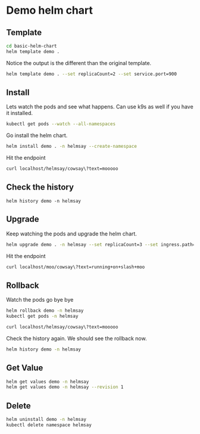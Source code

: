 # Demo helm chart


## Template

```sh
cd basic-helm-chart
helm template demo .
```

Notice the output is the different than the original template.

```sh
helm template demo . --set replicaCount=2 --set service.port=900
```

## Install

Lets watch the pods and see what happens. Can use k9s as well if you have it installed.

```sh
kubectl get pods --watch --all-namespaces
```

Go install the helm chart.

```sh
helm install demo . -n helmsay --create-namespace
```

Hit the endpoint

```sh
curl localhost/helmsay/cowsay\?text=mooooo
```

## Check the history

```
helm history demo -n helmsay
```

## Upgrade

Keep watching the pods and upgrade the helm chart.


```sh
helm upgrade demo . -n helmsay --set replicaCount=3 --set ingress.path=/moo
```

Hit the endpoint

```sh
curl localhost/moo/cowsay\?text=running+on+slash+moo
```

## Rollback

Watch the pods go bye bye

```sh
helm rollback demo -n helmsay
kubectl get pods -n helmsay
```

```sh
curl localhost/helmsay/cowsay\?text=mooooo
```

Check the history again. We should see the rollback now.

```sh
helm history demo -n helmsay
```

## Get Value

```sh
helm get values demo -n helmsay
helm get values demo -n helmsay --revision 1
```

## Delete

```sh
helm uninstall demo -n helmsay
kubectl delete namespace helmsay
```
